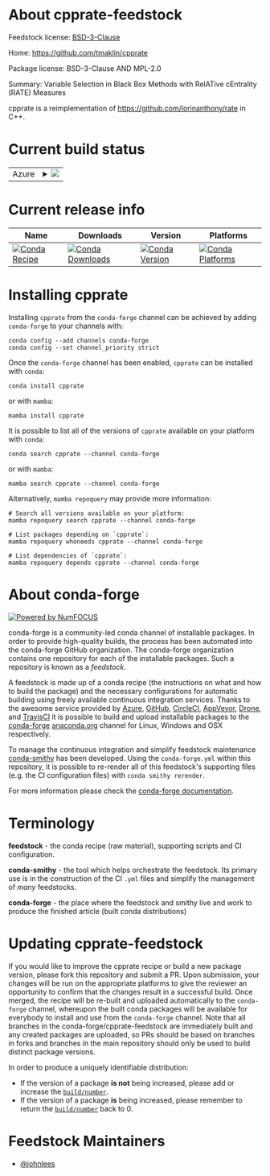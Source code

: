 About cpprate-feedstock
=======================

Feedstock license: [BSD-3-Clause](https://github.com/conda-forge/cpprate-feedstock/blob/main/LICENSE.txt)

Home: https://github.com/tmaklin/cpprate

Package license: BSD-3-Clause AND MPL-2.0

Summary: Variable Selection in Black Box Methods with RelATive cEntrality (RATE) Measures

cpprate is a reimplementation of https://github.com/lorinanthony/rate in C++.


Current build status
====================


<table>
    
  <tr>
    <td>Azure</td>
    <td>
      <details>
        <summary>
          <a href="https://dev.azure.com/conda-forge/feedstock-builds/_build/latest?definitionId=21060&branchName=main">
            <img src="https://dev.azure.com/conda-forge/feedstock-builds/_apis/build/status/cpprate-feedstock?branchName=main">
          </a>
        </summary>
        <table>
          <thead><tr><th>Variant</th><th>Status</th></tr></thead>
          <tbody><tr>
              <td>linux_64</td>
              <td>
                <a href="https://dev.azure.com/conda-forge/feedstock-builds/_build/latest?definitionId=21060&branchName=main">
                  <img src="https://dev.azure.com/conda-forge/feedstock-builds/_apis/build/status/cpprate-feedstock?branchName=main&jobName=linux&configuration=linux%20linux_64_" alt="variant">
                </a>
              </td>
            </tr><tr>
              <td>osx_64</td>
              <td>
                <a href="https://dev.azure.com/conda-forge/feedstock-builds/_build/latest?definitionId=21060&branchName=main">
                  <img src="https://dev.azure.com/conda-forge/feedstock-builds/_apis/build/status/cpprate-feedstock?branchName=main&jobName=osx&configuration=osx%20osx_64_" alt="variant">
                </a>
              </td>
            </tr>
          </tbody>
        </table>
      </details>
    </td>
  </tr>
</table>

Current release info
====================

| Name | Downloads | Version | Platforms |
| --- | --- | --- | --- |
| [![Conda Recipe](https://img.shields.io/badge/recipe-cpprate-green.svg)](https://anaconda.org/conda-forge/cpprate) | [![Conda Downloads](https://img.shields.io/conda/dn/conda-forge/cpprate.svg)](https://anaconda.org/conda-forge/cpprate) | [![Conda Version](https://img.shields.io/conda/vn/conda-forge/cpprate.svg)](https://anaconda.org/conda-forge/cpprate) | [![Conda Platforms](https://img.shields.io/conda/pn/conda-forge/cpprate.svg)](https://anaconda.org/conda-forge/cpprate) |

Installing cpprate
==================

Installing `cpprate` from the `conda-forge` channel can be achieved by adding `conda-forge` to your channels with:

```
conda config --add channels conda-forge
conda config --set channel_priority strict
```

Once the `conda-forge` channel has been enabled, `cpprate` can be installed with `conda`:

```
conda install cpprate
```

or with `mamba`:

```
mamba install cpprate
```

It is possible to list all of the versions of `cpprate` available on your platform with `conda`:

```
conda search cpprate --channel conda-forge
```

or with `mamba`:

```
mamba search cpprate --channel conda-forge
```

Alternatively, `mamba repoquery` may provide more information:

```
# Search all versions available on your platform:
mamba repoquery search cpprate --channel conda-forge

# List packages depending on `cpprate`:
mamba repoquery whoneeds cpprate --channel conda-forge

# List dependencies of `cpprate`:
mamba repoquery depends cpprate --channel conda-forge
```


About conda-forge
=================

[![Powered by
NumFOCUS](https://img.shields.io/badge/powered%20by-NumFOCUS-orange.svg?style=flat&colorA=E1523D&colorB=007D8A)](https://numfocus.org)

conda-forge is a community-led conda channel of installable packages.
In order to provide high-quality builds, the process has been automated into the
conda-forge GitHub organization. The conda-forge organization contains one repository
for each of the installable packages. Such a repository is known as a *feedstock*.

A feedstock is made up of a conda recipe (the instructions on what and how to build
the package) and the necessary configurations for automatic building using freely
available continuous integration services. Thanks to the awesome service provided by
[Azure](https://azure.microsoft.com/en-us/services/devops/), [GitHub](https://github.com/),
[CircleCI](https://circleci.com/), [AppVeyor](https://www.appveyor.com/),
[Drone](https://cloud.drone.io/welcome), and [TravisCI](https://travis-ci.com/)
it is possible to build and upload installable packages to the
[conda-forge](https://anaconda.org/conda-forge) [anaconda.org](https://anaconda.org/)
channel for Linux, Windows and OSX respectively.

To manage the continuous integration and simplify feedstock maintenance
[conda-smithy](https://github.com/conda-forge/conda-smithy) has been developed.
Using the ``conda-forge.yml`` within this repository, it is possible to re-render all of
this feedstock's supporting files (e.g. the CI configuration files) with ``conda smithy rerender``.

For more information please check the [conda-forge documentation](https://conda-forge.org/docs/).

Terminology
===========

**feedstock** - the conda recipe (raw material), supporting scripts and CI configuration.

**conda-smithy** - the tool which helps orchestrate the feedstock.
                   Its primary use is in the construction of the CI ``.yml`` files
                   and simplify the management of *many* feedstocks.

**conda-forge** - the place where the feedstock and smithy live and work to
                  produce the finished article (built conda distributions)


Updating cpprate-feedstock
==========================

If you would like to improve the cpprate recipe or build a new
package version, please fork this repository and submit a PR. Upon submission,
your changes will be run on the appropriate platforms to give the reviewer an
opportunity to confirm that the changes result in a successful build. Once
merged, the recipe will be re-built and uploaded automatically to the
`conda-forge` channel, whereupon the built conda packages will be available for
everybody to install and use from the `conda-forge` channel.
Note that all branches in the conda-forge/cpprate-feedstock are
immediately built and any created packages are uploaded, so PRs should be based
on branches in forks and branches in the main repository should only be used to
build distinct package versions.

In order to produce a uniquely identifiable distribution:
 * If the version of a package **is not** being increased, please add or increase
   the [``build/number``](https://docs.conda.io/projects/conda-build/en/latest/resources/define-metadata.html#build-number-and-string).
 * If the version of a package **is** being increased, please remember to return
   the [``build/number``](https://docs.conda.io/projects/conda-build/en/latest/resources/define-metadata.html#build-number-and-string)
   back to 0.

Feedstock Maintainers
=====================

* [@johnlees](https://github.com/johnlees/)

